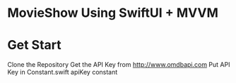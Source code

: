 # MovieShow Using SwiftUI + MVVM

# Get Start
  Clone the Repository
  Get the API Key from http://www.omdbapi.com
  Put API Key in Constant.swift apiKey constant
